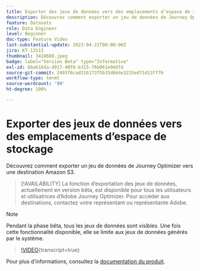 ```yaml
---
title: Exporter des jeux de données vers des emplacements d’espace de stockage (bêta)
description: Découvrez comment exporter un jeu de données de Journey Optimizer vers une destination Amazon S3.
feature: Datasets
role: Data Engineer
level: Beginner
doc-type: Feature Video
last-substantial-update: 2023-04-21T00:00:00Z
jira: KT-13113
thumbnail: 3418688.jpeg
badge: label="Version Beta" type="Informative"
exl-id: 66a616da-d917-40f6-b315-76b061e9ddfd
source-git-commit: 2493f6cad316173f5b33d664e3215ed71d13ff76
workflow-type: tm+mt
source-wordcount: '99'
ht-degree: 100%

---
```


# Exporter des jeux de données vers des emplacements d’espace de stockage

Découvrez comment exporter un jeu de données de Journey Optimizer vers une destination Amazon S3.

>[!AVAILABILITY]
>La fonction d’exportation des jeux de données, actuellement en version bêta, est disponible pour tous les utilisateurs et utilisatrices d’Adobe Journey Optimizer. Pour accéder aux destinations, contactez votre représentant ou représentante Adobe.

>[!NOTE]
>Pendant la phase bêta, tous les jeux de données sont visibles. Une fois cette fonctionnalité disponible, elle se limite aux jeux de données générés par le système.

>[!VIDEO](https://video.tv.adobe.com/v/3432014/?quality=12&learn=on&captions=fre_fr){transcript=true}

Pour plus d’informations, consultez la [documentation du produit](https://experienceleague.adobe.com/docs/journey-optimizer/using/data-management/datasets/export-datasets.html?lang=fr).
